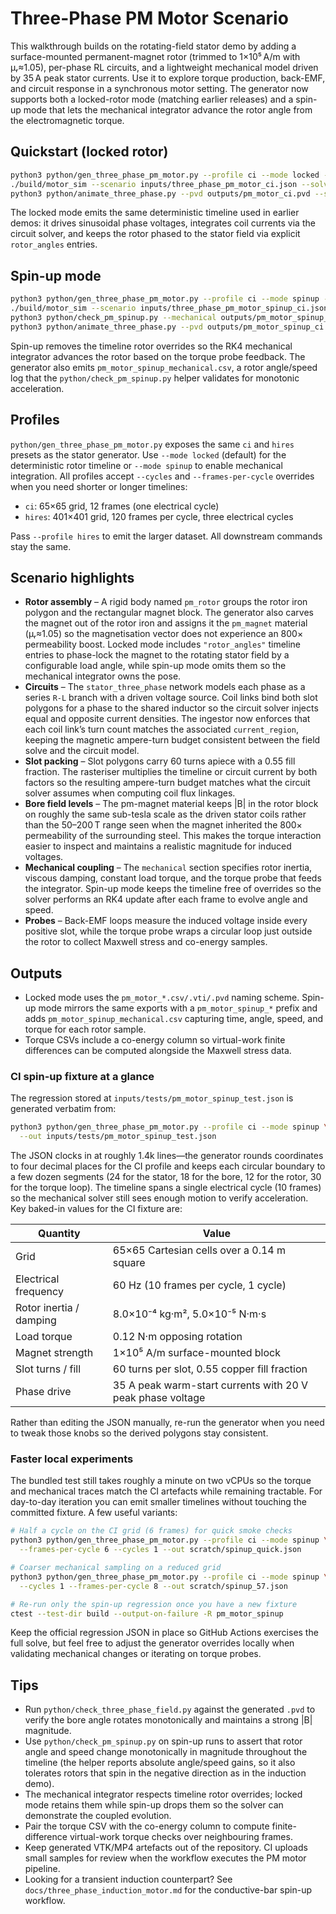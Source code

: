 # Three-Phase PM Motor Scenario

This walkthrough builds on the rotating-field stator demo by adding a
  surface-mounted permanent-magnet rotor (trimmed to 1×10⁵ A/m with μᵣ≈1.05),
  per-phase RL circuits, and a lightweight mechanical model driven by 35 A peak stator
currents. Use it to explore torque production, back-EMF, and circuit response in
a synchronous motor setting. The generator now supports both a locked-rotor mode
(matching earlier releases) and a spin-up mode that lets the mechanical
integrator advance the rotor angle from the electromagnetic torque.

## Quickstart (locked rotor)

```bash
python3 python/gen_three_phase_pm_motor.py --profile ci --mode locked --out inputs/three_phase_pm_motor_ci.json
./build/motor_sim --scenario inputs/three_phase_pm_motor_ci.json --solve --vtk-series outputs/pm_motor_ci.pvd --tol 5e-6 --max-iters 40000
python3 python/animate_three_phase.py --pvd outputs/pm_motor_ci.pvd --scenario inputs/three_phase_pm_motor_ci.json --save pm_motor_demo.mp4 --frame-png pm_motor_demo.png
```

The locked mode emits the same deterministic timeline used in earlier demos: it
drives sinusoidal phase voltages, integrates coil currents via the circuit
solver, and keeps the rotor phased to the stator field via explicit
`rotor_angles` entries.

## Spin-up mode

```bash
python3 python/gen_three_phase_pm_motor.py --profile ci --mode spinup --out inputs/three_phase_pm_motor_spinup_ci.json
./build/motor_sim --scenario inputs/three_phase_pm_motor_spinup_ci.json --solve --vtk-series outputs/pm_motor_spinup_ci.pvd --tol 5e-6 --max-iters 40000
python3 python/check_pm_spinup.py --mechanical outputs/pm_motor_spinup_mechanical.csv --scenario inputs/three_phase_pm_motor_spinup_ci.json
python3 python/animate_three_phase.py --pvd outputs/pm_motor_spinup_ci.pvd --scenario inputs/three_phase_pm_motor_spinup_ci.json --save pm_motor_spinup.mp4 --frame-png pm_motor_spinup.png
```

Spin-up removes the timeline rotor overrides so the RK4 mechanical integrator
advances the rotor based on the torque probe feedback. The generator also emits
`pm_motor_spinup_mechanical.csv`, a rotor angle/speed log that the
`python/check_pm_spinup.py` helper validates for monotonic acceleration.

## Profiles

`python/gen_three_phase_pm_motor.py` exposes the same `ci` and `hires` presets as
the stator generator. Use `--mode locked` (default) for the deterministic rotor
timeline or `--mode spinup` to enable mechanical integration. All profiles accept
`--cycles` and `--frames-per-cycle` overrides when you need shorter or longer
timelines:

- `ci`: 65×65 grid, 12 frames (one electrical cycle)
- `hires`: 401×401 grid, 120 frames per cycle, three electrical cycles

Pass `--profile hires` to emit the larger dataset. All downstream commands stay
the same.

## Scenario highlights

- **Rotor assembly** – A rigid body named `pm_rotor` groups the rotor iron
  polygon and the rectangular magnet block. The generator also carves the magnet
  out of the rotor iron and assigns it the `pm_magnet` material (μᵣ≈1.05) so the
  magnetisation vector does not experience an 800× permeability boost. Locked mode includes
  `"rotor_angles"` timeline entries to phase-lock the magnet to the rotating
  stator field by a configurable load angle, while spin-up mode omits them so
  the mechanical integrator owns the pose.
- **Circuits** – The `stator_three_phase` network models each phase as a series
  `R-L` branch with a driven voltage source. Coil links bind both slot polygons
  for a phase to the shared inductor so the circuit solver injects equal and
  opposite current densities. The ingestor now enforces that each coil link’s
  turn count matches the associated `current_region`, keeping the magnetic
  ampere-turn budget consistent between the field solve and the circuit model.
- **Slot packing** – Slot polygons carry 60 turns apiece with a 0.55 fill
  fraction. The rasteriser multiplies the timeline or circuit current by both
  factors so the resulting ampere-turn budget matches what the circuit solver
  assumes when computing coil flux linkages.
- **Bore field levels** – The pm-magnet material keeps |B| in the rotor block on
  roughly the same sub-tesla scale as the driven stator coils rather than the
  50–200 T range seen when the magnet inherited the 800× permeability of the
  surrounding steel. This makes the torque interaction easier to inspect and
  maintains a realistic magnitude for induced voltages.
- **Mechanical coupling** – The `mechanical` section specifies rotor inertia,
  viscous damping, constant load torque, and the torque probe that feeds the
  integrator. Spin-up mode keeps the timeline free of overrides so the solver
  performs an RK4 update after each frame to evolve angle and speed.
- **Probes** – Back-EMF loops measure the induced voltage inside every positive
  slot, while the torque probe wraps a circular loop just outside the rotor to
  collect Maxwell stress and co-energy samples.

## Outputs

- Locked mode uses the `pm_motor_*.csv/.vti/.pvd` naming scheme. Spin-up mode
  mirrors the same exports with a `pm_motor_spinup_*` prefix and adds
  `pm_motor_spinup_mechanical.csv` capturing time, angle, speed, and torque for
  each rotor sample.
- Torque CSVs include a co-energy column so virtual-work finite differences can
  be computed alongside the Maxwell stress data.

### CI spin-up fixture at a glance

The regression stored at `inputs/tests/pm_motor_spinup_test.json` is generated
verbatim from:

```bash
python3 python/gen_three_phase_pm_motor.py --profile ci --mode spinup \
  --out inputs/tests/pm_motor_spinup_test.json
```

The JSON clocks in at roughly 1.4k lines—the generator rounds coordinates to
four decimal places for the CI profile and keeps each circular boundary to a
few dozen segments (24 for the stator, 18 for the bore, 12 for the rotor, 30
for the torque loop). The timeline spans a single electrical cycle (10 frames)
so the mechanical solver still sees enough motion to verify acceleration. Key
baked-in values for the CI fixture are:

| Quantity | Value |
| --- | --- |
| Grid | 65×65 Cartesian cells over a 0.14 m square |
| Electrical frequency | 60 Hz (10 frames per cycle, 1 cycle) |
| Rotor inertia / damping | 8.0×10⁻⁴ kg·m², 5.0×10⁻⁵ N·m·s |
| Load torque | 0.12 N·m opposing rotation |
| Magnet strength | 1×10⁵ A/m surface-mounted block |
| Slot turns / fill | 60 turns per slot, 0.55 copper fill fraction |
| Phase drive | 35 A peak warm-start currents with 20 V peak phase voltage |

Rather than editing the JSON manually, re-run the generator when you need to
tweak those knobs so the derived polygons stay consistent.

### Faster local experiments

The bundled test still takes roughly a minute on two vCPUs so the torque and
mechanical traces match the CI artefacts while remaining tractable. For
day-to-day iteration you
can emit smaller timelines without touching the committed fixture. A few useful
variants:

```bash
# Half a cycle on the CI grid (6 frames) for quick smoke checks
python3 python/gen_three_phase_pm_motor.py --profile ci --mode spinup \
  --frames-per-cycle 6 --cycles 1 --out scratch/spinup_quick.json

# Coarser mechanical sampling on a reduced grid
python3 python/gen_three_phase_pm_motor.py --profile ci --mode spinup \
  --cycles 1 --frames-per-cycle 8 --out scratch/spinup_57.json

# Re-run only the spin-up regression once you have a new fixture
ctest --test-dir build --output-on-failure -R pm_motor_spinup
```

Keep the official regression JSON in place so GitHub Actions exercises the full
solve, but feel free to adjust the generator overrides locally when validating
mechanical changes or iterating on torque probes.

## Tips

- Run `python/check_three_phase_field.py` against the generated `.pvd` to verify
  the bore angle rotates monotonically and maintains a strong |B| magnitude.
- Use `python/check_pm_spinup.py` on spin-up runs to assert that rotor angle and
  speed change monotonically in magnitude throughout the timeline (the helper
  reports absolute angle/speed gains, so it also tolerates rotors that spin in
  the negative direction as in the induction demo).
- The mechanical integrator respects timeline rotor overrides; locked mode
  retains them while spin-up drops them so the solver can demonstrate the coupled
  evolution.
- Pair the torque CSV with the co-energy column to compute finite-difference
  virtual-work torque checks over neighbouring frames.
- Keep generated VTK/MP4 artefacts out of the repository. CI uploads small
  samples for review when the workflow executes the PM motor pipeline.
- Looking for a transient induction counterpart? See
  `docs/three_phase_induction_motor.md` for the conductive-bar spin-up workflow.
